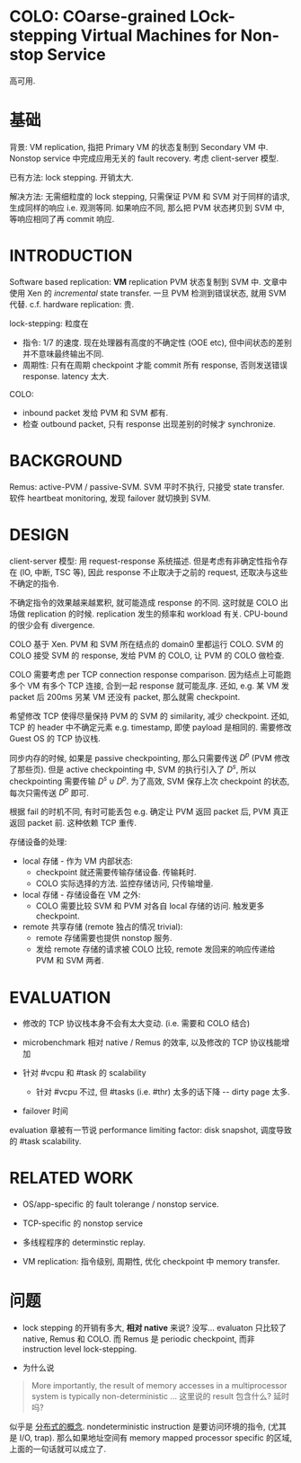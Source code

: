 # COLO: COarse-grained LOck-stepping Virtual Machines for Non-stop Service
高可用.


# 基础
背景:
VM replication, 指把 Primary VM 的状态复制到 Secondary VM 中.
Nonstop service 中完成应用无关的 fault recovery.
考虑 client-server 模型.

已有方法:
lock stepping. 开销太大.

解决方法:
无需细粒度的 lock stepping, 只需保证 PVM 和 SVM 对于同样的请求, 生成同样的响应 i.e. 观测等同.
如果响应不同, 那么把 PVM 状态拷贝到 SVM 中, 等响应相同了再 commit 响应.


# INTRODUCTION
Software based replication: **VM** replication PVM 状态复制到 SVM 中.
文章中使用 Xen 的 *incremental* state transfer.
一旦 PVM 检测到错误状态, 就用 SVM 代替. c.f. hardware replication: 贵.

lock-stepping: 粒度在
* 指令:
  1/7 的速度. 现在处理器有高度的不确定性 (OOE etc), 但中间状态的差别并不意味最终输出不同.
* 周期性:
  只有在周期 checkpoint 才能 commit 所有 response, 否则发送错误 response. latency 太大.

COLO:
* inbound packet 发给 PVM 和 SVM 都有.
* 检查 outbound packet, 只有 response 出现差别的时候才 synchronize.



# BACKGROUND
Remus: active-PVM / passive-SVM.
SVM 平时不执行, 只接受 state transfer.
软件 heartbeat monitoring, 发现 failover 就切换到 SVM.



# DESIGN
client-server 模型: 用 request-response 系统描述.
但是考虑有非确定性指令存在 (IO, 中断, TSC 等),
因此 response 不止取决于之前的 request, 还取决与这些不确定的指令.

不确定指令的效果越来越累积, 就可能造成 response 的不同.
这时就是 COLO 出场做 replication 的时候.
replication 发生的频率和 workload 有关.
CPU-bound 的很少会有 divergence.

COLO 基于 Xen. PVM 和 SVM 所在结点的 domain0 里都运行 COLO.
SVM 的 COLO 接受 SVM 的 response, 发给 PVM 的 COLO, 让 PVM 的 COLO 做检查.

COLO 需要考虑 per TCP connection response comparison.
因为结点上可能跑多个 VM 有多个 TCP 连接, 合到一起 response 就可能乱序.
还如, e.g. 某 VM 发 packet 后 200ms 另某 VM 还没有 packet, 那么就需 checkpoint.

希望修改 TCP 使得尽量保持 PVM 的 SVM 的 similarity, 减少 checkpoint.
还如, TCP 的 header 中不确定元素 e.g. timestamp, 即使 payload 是相同的.
需要修改 Guest OS 的 TCP 协议栈.

同步内存的时候, 如果是 passive checkpointing, 那么只需要传送 $D^p$ (PVM 修改了那些页).
但是 active checkpointing 中, SVM 的执行引入了 $D^s$, 所以 checkpointing 需要传输 $D^s \cup D^p$.
为了高效, SVM 保存上次 checkpoint 的状态, 每次只需传送 $D^p$ 即可.

根据 fail 的时机不同, 有时可能丢包 e.g. 确定让 PVM 返回 packet 后, PVM 真正返回 packet 前.
这种依赖 TCP 重传.

存储设备的处理:
* local 存储 - 作为 VM 内部状态:
  - checkpoint 就还需要传输存储设备. 传输耗时.
  - COLO 实际选择的方法. 监控存储访问, 只传输增量.
* local 存储 - 存储设备在 VM 之外:
  - COLO 需要比较 SVM 和 PVM 对各自 local 存储的访问. 触发更多 checkpoint.
* remote 共享存储 (remote 独占的情况 trivial):
  - remote 存储需要也提供 nonstop 服务.
  - 发给 remote 存储的请求被 COLO 比较, remote 发回来的响应传递给 PVM 和 SVM 两者.


# EVALUATION
* 修改的 TCP 协议栈本身不会有太大变动. (i.e. 需要和 COLO 结合)

* microbenchmark 相对 native / Remus 的效率, 以及修改的 TCP 协议栈能增加

* 针对 #vcpu 和 #task 的 scalability
  - 针对 #vcpu 不过, 但 #tasks (i.e. #thr) 太多的话下降 -- dirty page 太多.

* failover 时间

evaluation 章被有一节说 performance limiting factor:
disk snapshot, 调度导致的 #task scalability.



# RELATED WORK
* OS/app-specific 的 fault tolerange / nonstop service.

* TCP-specific 的 nonstop service

* 多线程程序的 determinstic replay.

* VM replication: 指令级别, 周期性, 优化 checkpoint 中 memory transfer.



# 问题
* lock stepping 的开销有多大, **相对 native** 来说?
没写... evaluaton 只比较了 native, Remus 和 COLO.
而 Remus 是 periodic checkpoint, 而非 instruction level lock-stepping.

* 为什么说
> More importantly, the result of memory accesses in a multiprocessor system is
> typically non-deterministic ...
这里说的 result 包含什么? 延时吗?

似乎是 [分布式的概念](http://www.cs.cornell.edu/courses/cs5414/2018fa/notes/week5.pdf).
nondeterministic instruction 是要访问环境的指令, (尤其是 I/O, trap).
那么如果地址空间有 memory mapped processor specific 的区域, 上面的一句话就可以成立了.
